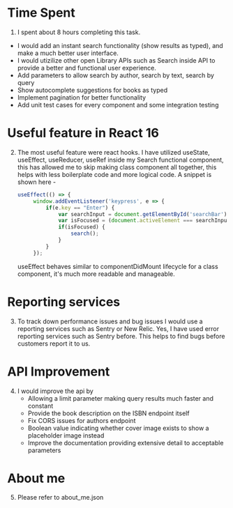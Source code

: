 # Time Spent
1. I spent about 8 hours completing this task.
- I would add an instant search functionality (show results as typed), and make a much better user interface.
- I would utizilize other open Library APIs such as Search inside API to provide a better and functional user experience. 
- Add parameters to allow search by author, search by text, search by query
- Show autocomplete suggestions for books as typed
- Implement pagination for better functionality
- Add unit test cases for every component and some integration testing

# Useful feature in React 16
2. The most useful feature were react hooks. I have utilized useState, useEffect, useReducer, useRef inside my Search functional component, this has allowed me to skip making class
   component all together, this helps with less boilerplate code and more logical code. A snippet is shown here - 
   ```js
   useEffect(() => {
        window.addEventListener('keypress', e => {
            if(e.key == "Enter") {
                var searchInput = document.getElementById('searchBar');
                var isFocused = (document.activeElement === searchInput);
                if(isFocused) {
                    search();
                }
            }
        });
    ```
    useEffect behaves similar to componentDidMount lifecycle for a class component, it's much more readable and manageable. 

# Reporting services
3. To track down performance issues and bug issues I would use a reporting services such as Sentry or New Relic. Yes, I have used error reporting services such as Sentry before. This helps
    to find bugs before customers report it to us.

# API Improvement
4. I would improve the api by 
    - Allowing a limit parameter making query results much faster and constant 
    - Provide the book description on the ISBN endpoint itself 
    - Fix CORS issues for authors endpoint 
    - Boolean value indicating whether cover image exists to show a placeholder image instead
    - Improve the documentation providing extensive detail to acceptable parameters

# About me
5. Please refer to about_me.json
